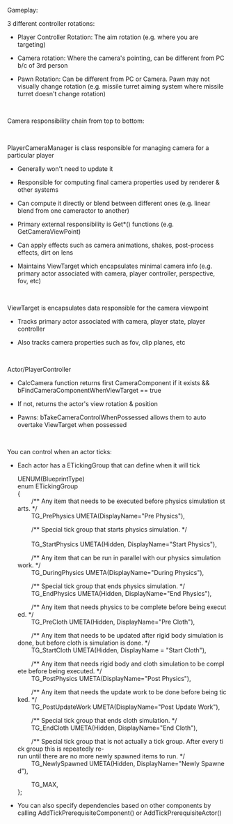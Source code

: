 Gameplay:

3 different controller rotations:

-   Player Controller Rotation: The aim rotation (e.g. where you are targeting)

-   Camera rotation: Where the camera's pointing, can be different from PC b/c of 3rd person

-   Pawn Rotation: Can be different from PC or Camera. Pawn may not visually change rotation (e.g. missile turret aiming system where missile turret doesn't change rotation)

 

Camera responsibility chain from top to bottom:

 

PlayerCameraManager is class responsible for managing camera for a particular player

-   Generally won't need to update it

-   Responsible for computing final camera properties used by renderer & other systems

-   Can compute it directly or blend between different ones (e.g. linear blend from one cameractor to another)

-   Primary external responsibility is Get\*() functions (e.g. GetCameraViewPoint)

-   Can apply effects such as camera animations, shakes, post-process effects, dirt on lens

-   Maintains ViewTarget which encapsulates minimal camera info (e.g. primary actor associated with camera, player controller, perspective, fov, etc)

  

ViewTarget is encapsulates data responsible for the camera viewpoint

-   Tracks primary actor associated with camera, player state, player controller

-   Also tracks camera properties such as fov, clip planes, etc

 

Actor/PlayerController

-   CalcCamera function returns first CameraComponent if it exists && bFindCameraComponentWhenViewTarget == true

-   If not, returns the actor's view rotation & position

-   Pawns: bTakeCameraControlWhenPossessed allows them to auto overtake ViewTarget when possessed

 

You can control when an actor ticks:

- Each actor has a ETickingGroup that can define when it will tick

  UENUM(BlueprintType)  
  enum ETickingGroup  
  {  
          /\*\* Any item that needs to be executed before physics simulation starts. \*/  
          TG\_PrePhysics UMETA(DisplayName="Pre Physics"),  

          /\*\* Special tick group that starts physics simulation. \*/                                                          
          TG\_StartPhysics UMETA(Hidden, DisplayName="Start Physics"),  

          /\*\* Any item that can be run in parallel with our physics simulation work. \*/  
          TG\_DuringPhysics UMETA(DisplayName="During Physics"),  

          /\*\* Special tick group that ends physics simulation. \*/          TG\_EndPhysics UMETA(Hidden, DisplayName="End Physics"),  

          /\*\* Any item that needs physics to be complete before being executed. \*/  
          TG\_PreCloth UMETA(Hidden, DisplayName="Pre Cloth"),  

          /\*\* Any item that needs to be updated after rigid body simulation is done, but before cloth is simulation is done. \*/  
          TG\_StartCloth UMETA(Hidden, DisplayName = "Start Cloth"),  

          /\*\* Any item that needs rigid body and cloth simulation to be complete before being executed. \*/  
          TG\_PostPhysics UMETA(DisplayName="Post Physics"),  

          /\*\* Any item that needs the update work to be done before being ticked. \*/  
          TG\_PostUpdateWork UMETA(DisplayName="Post Update Work"),  

          /\*\* Special tick group that ends cloth simulation. \*/  
          TG\_EndCloth UMETA(Hidden, DisplayName="End Cloth"),  

          /\*\* Special tick group that is not actually a tick group. After every tick group this is repeatedly re-run until there are no more newly spawned items to run. \*/  
          TG\_NewlySpawned UMETA(Hidden, DisplayName="Newly Spawned"),  

          TG\_MAX,  
  };

- You can also specify dependencies based on other components by calling AddTickPrerequisiteComponent() or AddTickPrerequisiteActor()

